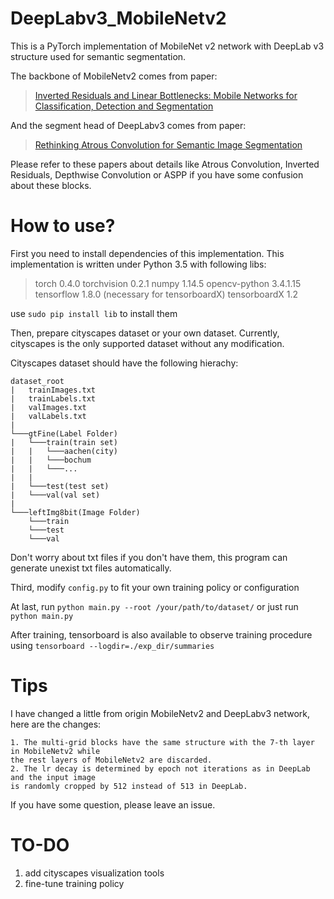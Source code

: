 # DeepLabv3_MobileNetv2
This is a PyTorch implementation of MobileNet v2 network with DeepLab v3 structure used for semantic segmentation.

The backbone of MobileNetv2 comes from paper:
>[Inverted Residuals and Linear Bottlenecks: Mobile Networks for Classification, Detection and Segmentation ](https://arxiv.org/abs/1801.04381v3)

And the segment head of DeepLabv3 comes from paper:
>[Rethinking Atrous Convolution for Semantic Image Segmentation](https://arxiv.org/abs/1706.05587)

Please refer to these papers about details like Atrous Convolution, Inverted Residuals, Depthwise Convolution or ASPP if you have some confusion about these blocks.

# How to use?
First you need to install dependencies of this implementation.
This implementation is written under Python 3.5 with following libs:
>torch 0.4.0
torchvision 0.2.1
numpy 1.14.5
opencv-python 3.4.1.15
tensorflow 1.8.0 (necessary for tensorboardX)
tensorboardX 1.2

use `sudo pip install lib` to install them

Then, prepare cityscapes dataset or your own dataset.
Currently, cityscapes is the only supported dataset without any modification.

Cityscapes dataset should have the following hierachy:
```
dataset_root
|   trainImages.txt
|   trainLabels.txt
|   valImages.txt
|   valLabels.txt 
|
└───gtFine(Label Folder)
|   └───train(train set)
|   |   └───aachen(city)
|   |   └───bochum
|   |   └───...
|   |   
|   └───test(test set)
|   └───val(val set)
|
└───leftImg8bit(Image Folder)
    └───train
    └───test
    └───val
```
Don't worry about txt files if you don't have them, this program can generate unexist txt files automatically.

Third, modify `config.py` to fit your own training policy or configuration

At last, run `python main.py --root /your/path/to/dataset/` or just run `python main.py`

After training, tensorboard is also available to observe training procedure using `tensorboard --logdir=./exp_dir/summaries`

# Tips
I have changed a little from origin MobileNetv2 and DeepLabv3 network, here are the changes:
```
1. The multi-grid blocks have the same structure with the 7-th layer in MobileNetv2 while 
the rest layers of MobileNetv2 are discarded.
2. The lr decay is determined by epoch not iterations as in DeepLab and the input image 
is randomly cropped by 512 instead of 513 in DeepLab.
```

If you have some question, please leave an issue.

# TO-DO
1. add cityscapes visualization tools
2. fine-tune training policy
